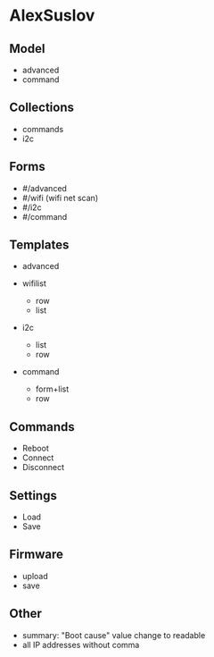 # AlexSuslov

## Model
+ advanced
+ command

## Collections

+ commands
+ i2c

## Forms

+ #/advanced
+ #/wifi (wifi net scan)
+ #/i2c
+ #/command

## Templates
+ advanced
+ wifilist
  + row
  + list

+ i2c
  + list
  + row

+ command
  + form+list
  + row

## Commands

- Reboot
- Connect
- Disconnect

## Settings
- Load
- Save

## Firmware
- upload
- save

## Other
- summary: "Boot cause" value change to readable
- all IP addresses without comma
